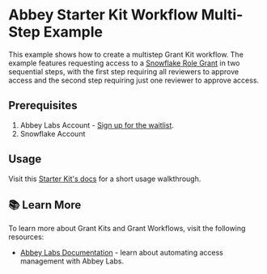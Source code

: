 # Abbey Starter Kit Workflow Multi-Step Example

This example shows how to create a multistep Grant Kit workflow.
The example features requesting access to a [Snowflake Role Grant](https://registry.terraform.io/providers/Snowflake-Labs/snowflake/latest/docs/resources/role_grants) 
in two sequential steps, with the first step requiring all reviewers to approve access and 
the second step requiring just one reviewer to approve access.

## Prerequisites

1. Abbey Labs Account - [Sign up for the waitlist](https://abbey.so/sign-up).
2. Snowflake Account

## Usage

Visit this [Starter Kit's docs](https://docs.abbey.so/tutorials/grant-workflows/multi-step-grant-workflows) for a short usage walkthrough.

## :books: Learn More

To learn more about Grant Kits and Grant Workflows, visit the following resources:

- [Abbey Labs Documentation](https://docs.abbey.so) - learn about automating access management with Abbey Labs.
